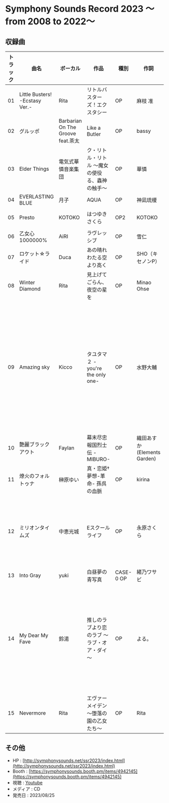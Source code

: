# Symphony Sounds Record 2023 ～from 2008 to 2022～

## 収録曲

| トラック | 曲名 | ボーカル | 作品 | 種別 | 作詞 | 作曲 | 編曲 | その他 | 年 |
|---|---|---|---|---|---|---|---|---|---|
| 01 | Little Busters! -Ecstasy Ver.- | Rita | リトルバスターズ！エクスタシー | OP | 麻枝 准 | 麻枝 准 | 中沢伴行・尾崎武士(I've)<br>Remix：MintJam |  | 2008 |
| 02 | グルッポ | Barbarian On The Groove feat.茶太 | Like a Butler | OP | bassy | bassy | bassy |  | 2009 |
| 03 | Elder Things | 電気式華憐音楽集団 | ク・リトル・リトル ～魔女の使役る、蟲神の触手～ | OP | 華憐 | 電気 | 電気・式 |  | 2010 |
| 04 | EVERLASTING BLUE | 月子 | AQUA | OP | 神凪琉榎 | 神凪琉榎 |  |  | 2011 |
| 05 | Presto | KOTOKO | はつゆきさくら | OP2 | KOTOKO | 中沢伴行、尾崎武士 | 中沢伴行、尾崎武士 | Sound Produced by I've | 2012 |
| 06 | 乙女心1000000% | AiRI | ラヴレッシブ | OP | 雪仁 | 水城新人 | 水城新人 |  | 2013 |
| 07 | ロケット☆ライド | Duca | あの晴れわたる空より高く | OP | SHO（キセノンP） | SHO（キセノンP） | SHO（キセノンP） |  | 2014 |
| 08 | Winter Diamond | Rita | 見上げてごらん、夜空の星を | OP | Minao Ohse | おおくまけんいち | おおくまけんいち |  | 2015 |
| 09 | Amazing sky | Kicco | タユタマ２ -you're the only one- | OP | 水野大輔 | 水野大輔 | 水野大輔 | Guitar & Bass : 吉田穣<br>Chorus : 逆井寛子<br>All Other Instruments & Programming : 水野大輔<br>Mix Engineer : 友達募集P<br>Assistant Engineer 浦口春菜<br>Recording Studio : Nasoundra Palace Studio | 2016 |
| 10 | 艶麗ブラックアウト | Faylan | 幕末尽忠報国烈士伝 -MIBURO- | OP | 織田あすか(Elements Garden) | 都丸椋太（Elements Garden） | 都丸椋太（Elements Garden） |  | 2017 |
| 11 | 燎火のフォルトゥナ | 榊原ゆい | 真・恋姫†夢想-革命- 孫呉の血脈 | OP | kirina | たくまる | たくまる | ギター：HIR<br>バイオリン：小林 将 | 2018 |
| 12 | ミリオンタイムズ | 中恵光城 | Eスクールライフ | OP | 永原さくら | 佐久間きらら | 佐久間きらら | 音楽制作：SONO MAKERS<br>Electric guitar & Acoustic guitar：トサキユウキ<br>Bass：齋藤庸介 | 2019 |
| 13 | Into Gray | yuki | 白昼夢の青写真 | CASE-0 OP | 緒乃ワサビ | momo | momo |  | 2020 |
| 14 | My Dear My Fave | 鈴湯 | 推しのラブより恋のラブ ～ラブ・オア・ダイ～ | OP | よる。 | よる。 | よる。 | Guitar　小川彰<br>Vocal Direction：よる。＆ マスター<br>Recording＆Mixing Engineer：橋本 将（Freekick Studio）<br>Studio : Freekick Studio | 2021 |
| 15 | Nevermore | Rita | エヴァーメイデン　～堕落の園の乙女たち～ | OP | Rita | Blueberry&Yogurt | Blueberry&Yogurt |  | 2022 |

## その他

- HP : [http://symphonysounds.net/ssr2023/index.html](http://symphonysounds.net/ssr2023/index.html)
- Booth : [https://symphonysounds.booth.pm/items/4942145](https://symphonysounds.booth.pm/items/4942145)
- 視聴 : [Youtube](https://youtu.be/0giFMaE6gl0)
- メディア : CD
- 発売日 : 2023/08/25
